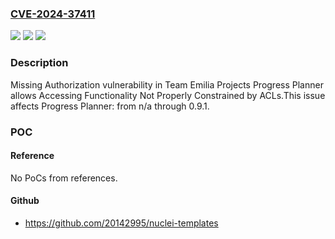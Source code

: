 ### [CVE-2024-37411](https://cve.mitre.org/cgi-bin/cvename.cgi?name=CVE-2024-37411)
![](https://img.shields.io/static/v1?label=Product&message=Progress%20Planner&color=blue)
![](https://img.shields.io/static/v1?label=Version&message=n%2Fa&color=blue)
![](https://img.shields.io/static/v1?label=Vulnerability&message=CWE-862%20Missing%20Authorization&color=brighgreen)

### Description

Missing Authorization vulnerability in Team Emilia Projects Progress Planner allows Accessing Functionality Not Properly Constrained by ACLs.This issue affects Progress Planner: from n/a through 0.9.1.

### POC

#### Reference
No PoCs from references.

#### Github
- https://github.com/20142995/nuclei-templates

